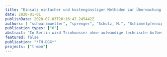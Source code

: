 ```yaml
---
title: "Einsatz einfacher und kostengünstiger Methoden zur Überwachung von Fließzeiten und Prozessen in der Grundwasseranreicherung"
date: 2020-01-01
publishDate: 2020-07-03T20:16:47.245442Z
authors: [ "schwarzmueller", "sprenger", "Schulz, M.", "Schimmelpfennig, S.", "Lorenzen, G." ]
publication_types: ["0"]
abstract: "In Berlin wird Trinkwasser ohne aufwändige technische Aufbereitung über naturnahe Verfahren gewonnen. Ca. 80% des geförderten Rohwassers stammen aus Uferfiltration oder künstlich angereichertem Grundwasser (Möller & Burgschweiger 2008). Nach der Entfernung von Eisen und Mangan über Belüftung und Filtration wird im Routinebetrieb grundsätzlich auf eine chemische Desinfektion verzichtet. Zur Gewährleistung der hygienischen Sicherheit haben die Wasserschutzgebiete und hier insbesondere die engere Schutzzone (Zone II) daher eine wichtige Bedeutung. Deren Ausdehnung reicht von der Fassungsanlage bis zu der Linie, von der aus das genutzte Grundwasser 50 Tage im Grundwasserleiter fließt, bevor es über Brunnen zum Wasserwerk gefördert wird (DVGW 2006). Durch die Einhaltung dieser 50-Tage-Richtlinie wird v.a. der Schutz vor mikrobiellen Verunreinigungen angestrebt. Die Aufenthaltszeit des Wassers in der Untergrundpassage kann direkt durch Markierungsversuche ermittelt werden. Da solche Tracer-Untersuchungen zeitlich und technisch aufwändig sind, wurde im Rahmen verschiedener gemeinsamer Forschungsprojekte der Berliner Wasserbetriebe und des Kompetenzzentrums Wasser Berlin geprüft, mit welchen einfachen, kostengünstigen Methoden die Fließzeiten und die Auswirkungen sich ändernder klimatischer Randbedingungen im Betrieb der Grundwasseranreicherung und der Trinkwasserbrunnen überwacht werden können (Sprenger et al. 2016). Dabei wurden unter anderem kontinuierlich messende Temperatur-Druck-Sonden eingesetzt, sowie Geräte zur Quasi-Echtzeitmessung mikrobiologischer Parameter. Parallel wurde für einen Wasserwerksstandort in Berlin ein vereinfachtes numerisches Modell erstellt, mit dem Anreicherungsszenarien in Abhängigkeit der Temperatur des angereicherten Wassers gerechnet und bewertet werden können. Außerdem wurde der Einfluss der Wassertemperatur auf betriebliche Parameter der Oberflächenwasseraufbereitung untersucht. Die Untersuchungen sind ebenfalls Grundlage für risikobasierte Bewertungsansätze für hydraulische und mikrobiologische Parameter und die Ableitung betrieblicher Maßnahmen gegen eine Unterschreitung der 50-Tage-Verweilzeit."
featured: false
publication: "*FH-DGG*"
projects: ["t-mon"]
---
```



